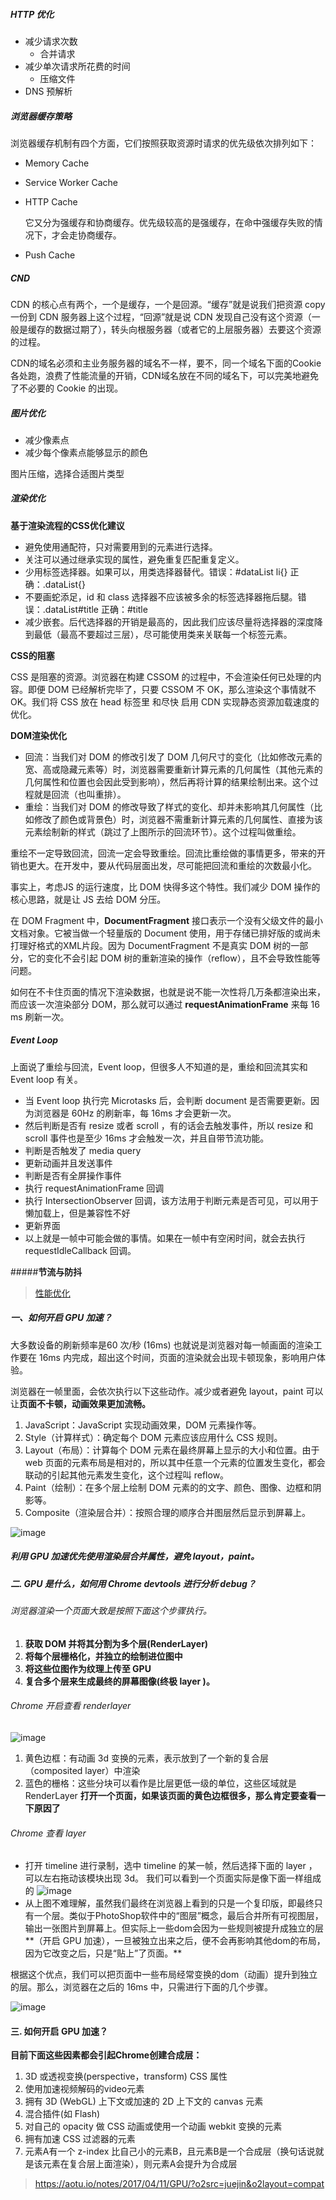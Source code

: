 ##### **HTTP 优化**

- 减少请求次数
  - 合并请求
- 减少单次请求所花费的时间
  - 压缩文件
- DNS 预解析

##### **浏览器缓存策略**

浏览器缓存机制有四个方面，它们按照获取资源时请求的优先级依次排列如下：

- Memory Cache

- Service Worker Cache

- HTTP Cache

  它又分为强缓存和协商缓存。优先级较高的是强缓存，在命中强缓存失败的情况下，才会走协商缓存。

- Push Cache

##### **CND**

CDN 的核心点有两个，一个是缓存，一个是回源。“缓存”就是说我们把资源 copy 一份到 CDN 服务器上这个过程，“回源”就是说 CDN 发现自己没有这个资源（一般是缓存的数据过期了），转头向根服务器（或者它的上层服务器）去要这个资源的过程。

CDN的域名必须和主业务服务器的域名不一样，要不，同一个域名下面的Cookie各处跑，浪费了性能流量的开销，CDN域名放在不同的域名下，可以完美地避免了不必要的 Cookie 的出现。

##### **图片优化**

- 减少像素点
- 减少每个像素点能够显示的颜色

图片压缩，选择合适图片类型

##### **渲染优化**

**基于渲染流程的CSS优化建议**

- 避免使用通配符，只对需要用到的元素进行选择。
- 关注可以通过继承实现的属性，避免重复匹配重复定义。
- 少用标签选择器。如果可以，用类选择器替代。错误：#dataList li{} 正确：.dataList{}
- 不要画蛇添足，id 和 class 选择器不应该被多余的标签选择器拖后腿。错误：.dataList#title 正确：#title
- 减少嵌套。后代选择器的开销是最高的，因此我们应该尽量将选择器的深度降到最低（最高不要超过三层），尽可能使用类来关联每一个标签元素。

**CSS的阻塞**

CSS 是阻塞的资源。浏览器在构建 CSSOM 的过程中，不会渲染任何已处理的内容。即便 DOM 已经解析完毕了，只要 CSSOM 不 OK，那么渲染这个事情就不 OK。我们将 CSS 放在 head 标签里 和尽快 启用 CDN 实现静态资源加载速度的优化。

**DOM渲染优化**

- 回流：当我们对 DOM 的修改引发了 DOM 几何尺寸的变化（比如修改元素的宽、高或隐藏元素等）时，浏览器需要重新计算元素的几何属性（其他元素的几何属性和位置也会因此受到影响），然后再将计算的结果绘制出来。这个过程就是回流（也叫重排）。
- 重绘：当我们对 DOM 的修改导致了样式的变化、却并未影响其几何属性（比如修改了颜色或背景色）时，浏览器不需重新计算元素的几何属性、直接为该元素绘制新的样式（跳过了上图所示的回流环节）。这个过程叫做重绘。

重绘不一定导致回流，回流一定会导致重绘。回流比重绘做的事情更多，带来的开销也更大。在开发中，要从代码层面出发，尽可能把回流和重绘的次数最小化。

事实上，考虑JS 的运行速度，比 DOM 快得多这个特性。我们减少 DOM 操作的核心思路，就是让 JS 去给 DOM 分压。

在 DOM Fragment 中，**DocumentFragment** 接口表示一个没有父级文件的最小文档对象。它被当做一个轻量版的 Document 使用，用于存储已排好版的或尚未打理好格式的XML片段。因为 DocumentFragment 不是真实 DOM 树的一部分，它的变化不会引起 DOM 树的重新渲染的操作（reflow），且不会导致性能等问题。

如何在不卡住页面的情况下渲染数据，也就是说不能一次性将几万条都渲染出来，而应该一次渲染部分 DOM，那么就可以通过 **requestAnimationFrame** 来每 16 ms 刷新一次。

##### **Event Loop**

上面说了重绘与回流，Event loop，但很多人不知道的是，重绘和回流其实和 Event loop 有关。

- 当 Event loop 执行完 Microtasks 后，会判断 document 是否需要更新。因为浏览器是 60Hz 的刷新率，每 16ms 才会更新一次。
- 然后判断是否有 resize 或者 scroll ，有的话会去触发事件，所以 resize 和 scroll 事件也是至少 16ms 才会触发一次，并且自带节流功能。
- 判断是否触发了 media query
- 更新动画并且发送事件
- 判断是否有全屏操作事件
- 执行 requestAnimationFrame 回调
- 执行 IntersectionObserver 回调，该方法用于判断元素是否可见，可以用于懒加载上，但是兼容性不好
- 更新界面
- 以上就是一帧中可能会做的事情。如果在一帧中有空闲时间，就会去执行 requestIdleCallback 回调。

#####**节流与防抖**

>  [性能优化](https://mp.weixin.qq.com/s?__biz=MzAxODE2MjM1MA==&mid=2651556829&idx=1&sn=6ccc38f52664b4ad64598b2df2b9df73&chksm=80255c1cb752d50ac2a74ee170e0e2525ef1138ffbe022afaed1c1b2161e9e5ed065cb6c6a76&mpshare=1&scene=1&srcid=0906Kmz7ITDHDRBDqb8dn4Kx&sharer_sharetime=1567737908829&sharer_shareid=01a8ec34179fc6c8c19ad42476f5b9a9&key=c4663b7b314f3cd8582b115bd68b5df00ded0f0fae6001da3f0f8e238bc71b42670156e21b49a92f42d83139bafe6c4a28a2847fb981896cd05bf55711a287526fc891e100d561b97372119039619f00&ascene=1&uin=MjI5NzIxOTgyNg%3D%3D&devicetype=Windows+10&version=62060833&lang=zh_CN&pass_ticket=FTew475B4FOPlZStOT4VLIuOm567ewOOeFuXCVSxInr0rEfZh%2F4%2BTmNMDZ2orK%2Fm)



##### 一、如何开启 GPU 加速？

大多数设备的刷新频率是60 次/秒 (16ms) 也就说是浏览器对每一帧画面的渲染工作要在 16ms 内完成，超出这个时间，页面的渲染就会出现卡顿现象，影响用户体验。

浏览器在一帧里面，会依次执行以下这些动作。减少或者避免 layout，paint 可以让**页面不卡顿，动画效果更加流畅。**

1. JavaScript：JavaScript 实现动画效果，DOM 元素操作等。
2. Style（计算样式）：确定每个 DOM 元素应该应用什么 CSS 规则。
3. Layout（布局）：计算每个 DOM 元素在最终屏幕上显示的大小和位置。由于 web 页面的元素布局是相对的，所以其中任意一个元素的位置发生变化，都会联动的引起其他元素发生变化，这个过程叫 reflow。
4. Paint（绘制）：在多个层上绘制 DOM 元素的的文字、颜色、图像、边框和阴影等。
5. Composite（渲染层合并）：按照合理的顺序合并图层然后显示到屏幕上。

![image](../img/910706-20170208123830713-1326457716.png)

##### 利用 GPU 加速优先使用渲染层合并属性，避免 layout，paint。

##### 二. GPU 是什么，如何用 Chrome devtools 进行分析 debug？

###### 浏览器渲染一个页面大致是按照下面这个步骤执行。

1. **获取 DOM 并将其分割为多个层(RenderLayer)**
2. **将每个层栅格化，并独立的绘制进位图中**
3. **将这些位图作为纹理上传至 GPU**
4. **复合多个层来生成最终的屏幕图像(终极 layer )。**

###### Chrome 开启查看 renderlayer

![image](../img/910706-20170407100715066-801725481.png)

1. 黄色边框：有动画 3d 变换的元素，表示放到了一个新的复合层（composited layer）中渲染
2. 蓝色的栅格：这些分块可以看作是比层更低一级的单位，这些区域就是 RenderLayer
   **打开一个页面，如果该页面的黄色边框很多，那么肯定要查看一下原因了**

###### Chrome 查看 layer

- 打开 timeline 进行录制，选中 timeline 的某一帧，然后选择下面的 layer ，可以左右拖动该模块出现 3d。
  我们可以看到一个页面实际是像下面一样组成的
  ![image](../img/910706-20170407102117816-2052416646.png)
- 从上图不难理解，虽然我们最终在浏览器上看到的只是一个复印版，即最终只有一个层。类似于PhotoShop软件中的“图层”概念，最后合并所有可视图层，输出一张图片到屏幕上。但实际上一些dom会因为一些规则被提升成独立的层**（开启 GPU 加速），一旦被独立出来之后，便不会再影响其他dom的布局，因为它改变之后，只是“贴上”了页面。**

根据这个优点，我们可以把页面中一些布局经常变换的dom（动画）提升到独立的层。那么，浏览器在之后的 16ms 中，只需进行下面的几个步骤。

![image](../img/910706-20170407102822988-279994525.png)

#### 三. 如何开启 GPU 加速？

**目前下面这些因素都会引起Chrome创建合成层：**

1. 3D 或透视变换(perspective，transform) CSS 属性
2. 使用加速视频解码的video元素
3. 拥有 3D (WebGL) 上下文或加速的 2D 上下文的 canvas 元素
4. 混合插件(如 Flash)
5. 对自己的 opacity 做 CSS 动画或使用一个动画 webkit 变换的元素
6. 拥有加速 CSS 过滤器的元素
7. 元素A有一个 z-index 比自己小的元素B，且元素B是一个合成层（换句话说就是该元素在复合层上面渲染），则元素A会提升为合成层

> https://aotu.io/notes/2017/04/11/GPU/?o2src=juejin&o2layout=compat